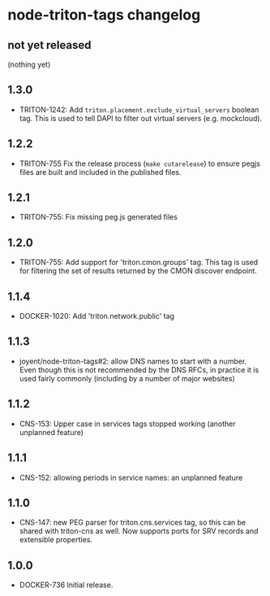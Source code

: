 # node-triton-tags changelog

## not yet released

(nothing yet)

## 1.3.0

- TRITON-1242: Add `triton.placement.exclude_virtual_servers` boolean tag. This
  is used to tell DAPI to filter out virtual servers (e.g. mockcloud).

## 1.2.2

- TRITON-755 Fix the release process (`make cutarelease`) to ensure pegjs files
  are built and included in the published files.

## 1.2.1

- TRITON-755: Fix missing peg.js generated files

## 1.2.0

- TRITON-755: Add support for 'triton.cmon.groups' tag. This tag is used for
  filtering the set of results returned by the CMON discover endpoint.

## 1.1.4

- DOCKER-1020: Add 'triton.network.public' tag

## 1.1.3

- joyent/node-triton-tags#2: allow DNS names to start with a number. Even
  though this is not recommended by the DNS RFCs, in practice it is used
  fairly commonly (including by a number of major websites)

## 1.1.2

- CNS-153: Upper case in services tags stopped working (another unplanned
  feature)

## 1.1.1

- CNS-152: allowing periods in service names: an unplanned feature

## 1.1.0

- CNS-147: new PEG parser for triton.cns.services tag, so this can be
  shared with triton-cns as well. Now supports ports for SRV records and
  extensible properties.

## 1.0.0

- DOCKER-736 Initial release.
